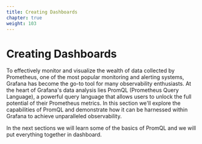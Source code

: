```yaml
---
title: Creating Dashboards
chapter: true
weight: 103
---
```


# Creating Dashboards

To effectively monitor and visualize the wealth of data collected by Prometheus, one of the most popular monitoring and alerting systems, Grafana has become the go-to tool for many observability enthusiasts. At the heart of Grafana's data analysis lies PromQL (Prometheus Query Language), a powerful query language that allows users to unlock the full potential of their Prometheus metrics. In this section we'll explore the capabilities of PromQL and demonstrate how it can be harnessed within Grafana to achieve unparalleled observability.

In the next sections we will learn some of the basics of PromQL and we will put everything together in dashboard.
